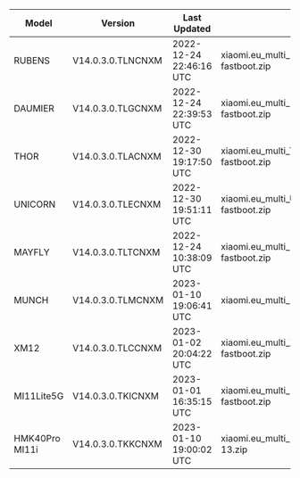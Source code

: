 | Model | Version | Last Updated | File Name | Size | Download Link |
| ---- | ---- | ---- | ---- | ---- | ---- |
| RUBENS | V14.0.3.0.TLNCNXM | 2022-12-24 22:46:16 UTC | xiaomi.eu_multi_RUBENS_V14.0.3.0.TLNCNXM_v14-13-fastboot.zip | 4.8 GB | [SourceForge](https://sourceforge.net/projects/xiaomi-eu-multilang-miui-roms/files/xiaomi.eu/MIUI-STABLE-RELEASES/MIUIv14/xiaomi.eu_multi_RUBENS_V14.0.3.0.TLNCNXM_v14-13-fastboot.zip/download) |
| DAUMIER | V14.0.3.0.TLGCNXM | 2022-12-24 22:39:53 UTC | xiaomi.eu_multi_DAUMIER_V14.0.3.0.TLGCNXM_v14-13-fastboot.zip | 4.9 GB | [SourceForge](https://sourceforge.net/projects/xiaomi-eu-multilang-miui-roms/files/xiaomi.eu/MIUI-STABLE-RELEASES/MIUIv14/xiaomi.eu_multi_DAUMIER_V14.0.3.0.TLGCNXM_v14-13-fastboot.zip/download) |
| THOR | V14.0.3.0.TLACNXM | 2022-12-30 19:17:50 UTC | xiaomi.eu_multi_THOR_V14.0.3.0.TLACNXM_v14-13-fastboot.zip | 5.3 GB | [SourceForge](https://sourceforge.net/projects/xiaomi-eu-multilang-miui-roms/files/xiaomi.eu/MIUI-STABLE-RELEASES/MIUIv14/xiaomi.eu_multi_THOR_V14.0.3.0.TLACNXM_v14-13-fastboot.zip/download) |
| UNICORN | V14.0.3.0.TLECNXM | 2022-12-30 19:51:11 UTC | xiaomi.eu_multi_UNICORN_V14.0.3.0.TLECNXM_v14-13-fastboot.zip | 5.2 GB | [SourceForge](https://sourceforge.net/projects/xiaomi-eu-multilang-miui-roms/files/xiaomi.eu/MIUI-STABLE-RELEASES/MIUIv14/xiaomi.eu_multi_UNICORN_V14.0.3.0.TLECNXM_v14-13-fastboot.zip/download) |
| MAYFLY | V14.0.3.0.TLTCNXM | 2022-12-24 10:38:09 UTC | xiaomi.eu_multi_MAYFLY_V14.0.3.0.TLTCNXM_v14-13-fastboot.zip | 5.2 GB | [SourceForge](https://sourceforge.net/projects/xiaomi-eu-multilang-miui-roms/files/xiaomi.eu/MIUI-STABLE-RELEASES/MIUIv14/xiaomi.eu_multi_MAYFLY_V14.0.3.0.TLTCNXM_v14-13-fastboot.zip/download) |
| MUNCH | V14.0.3.0.TLMCNXM | 2023-01-10 19:06:41 UTC | xiaomi.eu_multi_MUNCH_V14.0.3.0.TLMCNXM_v14-13.zip | 4.2 GB | [SourceForge](https://sourceforge.net/projects/xiaomi-eu-multilang-miui-roms/files/xiaomi.eu/MIUI-STABLE-RELEASES/MIUIv14/xiaomi.eu_multi_MUNCH_V14.0.3.0.TLMCNXM_v14-13.zip/download) |
| XM12 | V14.0.3.0.TLCCNXM | 2023-01-02 20:04:22 UTC | xiaomi.eu_multi_XM12_V14.0.3.0.TLCCNXM_v14-13-fastboot.zip | 5.0 GB | [SourceForge](https://sourceforge.net/projects/xiaomi-eu-multilang-miui-roms/files/xiaomi.eu/MIUI-STABLE-RELEASES/MIUIv14/xiaomi.eu_multi_XM12_V14.0.3.0.TLCCNXM_v14-13-fastboot.zip/download) |
| MI11Lite5G | V14.0.3.0.TKICNXM | 2023-01-01 16:35:15 UTC | xiaomi.eu_multi_MI11Lite5G_V14.0.3.0.TKICNXM_v14-13-fastboot.zip | 4.7 GB | [SourceForge](https://sourceforge.net/projects/xiaomi-eu-multilang-miui-roms/files/xiaomi.eu/MIUI-STABLE-RELEASES/MIUIv14/xiaomi.eu_multi_MI11Lite5G_V14.0.3.0.TKICNXM_v14-13-fastboot.zip/download) |
| HMK40Pro MI11i | V14.0.3.0.TKKCNXM | 2023-01-10 19:00:02 UTC | xiaomi.eu_multi_HMK40Pro_MI11i_V14.0.3.0.TKKCNXM_v14-13.zip | 4.7 GB | [SourceForge](https://sourceforge.net/projects/xiaomi-eu-multilang-miui-roms/files/xiaomi.eu/MIUI-STABLE-RELEASES/MIUIv14/xiaomi.eu_multi_HMK40Pro_MI11i_V14.0.3.0.TKKCNXM_v14-13.zip/download) |
